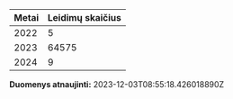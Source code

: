 | Metai | Leidimų skaičius |
|-------| ---------------- |
| 2022 | 5 |
| 2023 | 64575 |
| 2024 | 9 |

**Duomenys atnaujinti:** 2023-12-03T08:55:18.426018890Z